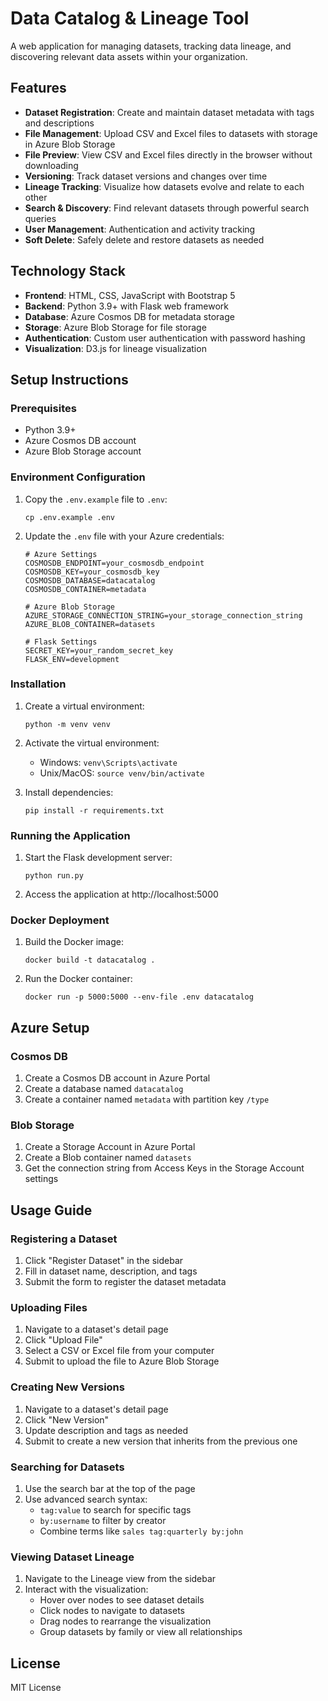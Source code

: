 # Data Catalog & Lineage Tool

A web application for managing datasets, tracking data lineage, and discovering relevant data assets within your organization.

## Features

- **Dataset Registration**: Create and maintain dataset metadata with tags and descriptions
- **File Management**: Upload CSV and Excel files to datasets with storage in Azure Blob Storage
- **File Preview**: View CSV and Excel files directly in the browser without downloading
- **Versioning**: Track dataset versions and changes over time
- **Lineage Tracking**: Visualize how datasets evolve and relate to each other
- **Search & Discovery**: Find relevant datasets through powerful search queries
- **User Management**: Authentication and activity tracking
- **Soft Delete**: Safely delete and restore datasets as needed

## Technology Stack

- **Frontend**: HTML, CSS, JavaScript with Bootstrap 5
- **Backend**: Python 3.9+ with Flask web framework
- **Database**: Azure Cosmos DB for metadata storage
- **Storage**: Azure Blob Storage for file storage
- **Authentication**: Custom user authentication with password hashing
- **Visualization**: D3.js for lineage visualization

## Setup Instructions

### Prerequisites

- Python 3.9+
- Azure Cosmos DB account
- Azure Blob Storage account

### Environment Configuration

1. Copy the `.env.example` file to `.env`:
   ```
   cp .env.example .env
   ```

2. Update the `.env` file with your Azure credentials:
   ```
   # Azure Settings
   COSMOSDB_ENDPOINT=your_cosmosdb_endpoint
   COSMOSDB_KEY=your_cosmosdb_key
   COSMOSDB_DATABASE=datacatalog
   COSMOSDB_CONTAINER=metadata

   # Azure Blob Storage
   AZURE_STORAGE_CONNECTION_STRING=your_storage_connection_string
   AZURE_BLOB_CONTAINER=datasets

   # Flask Settings
   SECRET_KEY=your_random_secret_key
   FLASK_ENV=development
   ```

### Installation

1. Create a virtual environment:
   ```
   python -m venv venv
   ```

2. Activate the virtual environment:
   - Windows: `venv\Scripts\activate`
   - Unix/MacOS: `source venv/bin/activate`

3. Install dependencies:
   ```
   pip install -r requirements.txt
   ```

### Running the Application

1. Start the Flask development server:
   ```
   python run.py
   ```

2. Access the application at http://localhost:5000

### Docker Deployment

1. Build the Docker image:
   ```
   docker build -t datacatalog .
   ```

2. Run the Docker container:
   ```
   docker run -p 5000:5000 --env-file .env datacatalog
   ```

## Azure Setup

### Cosmos DB

1. Create a Cosmos DB account in Azure Portal
2. Create a database named `datacatalog`
3. Create a container named `metadata` with partition key `/type`

### Blob Storage

1. Create a Storage Account in Azure Portal
2. Create a Blob container named `datasets`
3. Get the connection string from Access Keys in the Storage Account settings

## Usage Guide

### Registering a Dataset

1. Click "Register Dataset" in the sidebar
2. Fill in dataset name, description, and tags
3. Submit the form to register the dataset metadata

### Uploading Files

1. Navigate to a dataset's detail page
2. Click "Upload File"
3. Select a CSV or Excel file from your computer
4. Submit to upload the file to Azure Blob Storage

### Creating New Versions

1. Navigate to a dataset's detail page
2. Click "New Version"
3. Update description and tags as needed
4. Submit to create a new version that inherits from the previous one

### Searching for Datasets

1. Use the search bar at the top of the page
2. Use advanced search syntax:
   - `tag:value` to search for specific tags
   - `by:username` to filter by creator
   - Combine terms like `sales tag:quarterly by:john`

### Viewing Dataset Lineage

1. Navigate to the Lineage view from the sidebar
2. Interact with the visualization:
   - Hover over nodes to see dataset details
   - Click nodes to navigate to datasets
   - Drag nodes to rearrange the visualization
   - Group datasets by family or view all relationships

## License

MIT License
